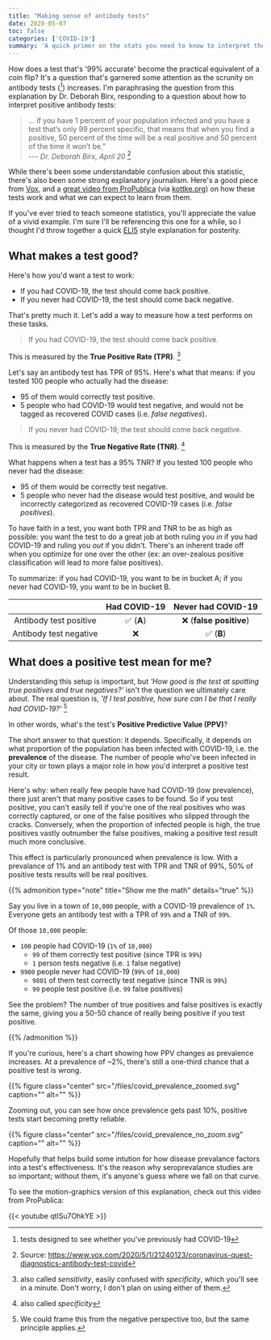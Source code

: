```yaml
---
title: "Making sense of antibody tests"
date: 2020-05-07
toc: false
categories: ['COVID-19']
summary: 'A quick primer on the stats you need to know to interpret the news around antibody testing.'
---
```


How does a test that's '99% accurate' become the practical equivalent of a coin flip? It's a question that's garnered some attention as the scrunity on antibody tests ([^4]) increases. I'm paraphrasing the question from this explanation by Dr. Deborah Birx, responding to a question about how to interpret positive antibody tests:

> ... if you have 1 percent of your population infected and you have a test that’s only 99 percent specific, that means that when you find a positive, 50 percent of the time will be a real positive and 50 percent of the time it won’t be.”  
> --- *Dr. Deborah Birx, April 20* [^1]  

[^1]: Source: https://www.vox.com/2020/5/1/21240123/coronavirus-quest-diagnostics-antibody-test-covid

[^4]: tests designed to see whether you've previously had COVID-19

While there's been some understandable confusion about this statistic, there's also been some strong explanatory journalism. Here's a good piece from [Vox](https://www.vox.com/2020/5/1/21240123/coronavirus-quest-diagnostics-antibody-test-covid), and a [great video from ProPublica](https://youtu.be/qtlSu7OhkYE) (via [kottke.org](https://kottke.org/20/05/on-the-accuracy-of-covid-19-testing)) on how these tests work and what we can expect to learn from them.

If you've ever tried to teach someone statistics, you'll appreciate the value of a vivid example. I'm sure I'll be referencing this one for a while, so I thought I'd throw together a quick [ELI5](https://www.reddit.com/r/explainlikeimfive/) style explanation for posterity. 

## What makes a test good?

Here's how you'd want a test to work:

- If you had COVID-19, the test should come back positive.
- If you never had COVID-19, the test should come back negative.

That's pretty much it. Let's add a way to measure how a test performs on these tasks.

> If you had COVID-19, the test should come back positive.

This is measured by the **True Positive Rate (TPR)**. [^2]

Let's say an antibody test has TPR of 95%. Here's what that means: if you tested 100 people who actually had the disease: 
- 95 of them would correctly test positive.
- 5 people who had COVID-19 would test negative, and would not be tagged as recovered COVID cases (i.e. *false negatives*). 

> If you never had COVID-19, the test should come back negative. 

This is measured by the **True Negative Rate (TNR)**. [^3]

What happens when a test has a 95% TNR? If you tested 100 people who never had the disease:
- 95 of them would be correctly test negative.
- 5 people who never had the disease would test positive, and would be incorrectly  categorized as recovered COVID-19 cases (i.e. *false positives*).

[^2]: also called *sensitivity*, easily confused with *specificity*, which you'll see in a minute. Don't worry, I don't plan on using either of them.

[^3]: also called *specificity*

To have faith in a test, you want both TPR and TNR to be as high as possible: you want the test to do a great job at both ruling you *in* if you had COVID-19 and ruling you *out* if you didn't. There's an inherent trade off when you optimize for one over the other (ex: an over-zealous positive classification will lead to more false positives).

To summarize: if you had COVID-19, you want to be in bucket A; if you never had COVID-19, you want to be in bucket B.

| | Had COVID-19  | Never had COVID-19  |
|:-:|:-:|:-:|
| Antibody test positive | :white_check_mark: (**A**) | :x: (**false positive**)|
| Antibody test negative | :x: | :white_check_mark: (**B**)  |

## What does a positive test mean for me?

Understanding this setup is important, but *'How good is the test at spotting true positives and true negatives?'* isn't the question we ultimately care about. The real question is, *'If I test positive, how sure can I be that I really had COVID-19?'* [^5] 

[^5]: We could frame this from the negative perspective too, but the same principle applies.

In other words, what's the test's **Positive Predictive Value (PPV)**?

The short answer to that question: it depends. Specifically, it depends on what proportion of the population has been infected with COVID-19, i.e. the **prevalence** of the disease. The number of people who've been infected in your city or town plays a major role in how you'd interpret a positive test result.

Here's why: when really few people have had COVID-19 (low prevalence), there just aren't that many positive cases to be found. So if you test positive, you can't easily tell if you're one of the real positives who was correctly captured, or one of the false positives who slipped through the cracks. Conversely, when the proportion of infected people is high, the true positives vastly outnumber the false positives, making a positive test result much more conclusive.

This effect is particularly pronounced when prevalence is low. With a prevalance of 1% and an antibody test with TPR and TNR of 99%, 50% of positive tests results will be real positives.

{{% admonition type="note" title="Show me the math" details="true" %}}

Say you live in a town of `10,000` people, with a COVID-19 prevalence of `1%`. Everyone gets an antibody test with a TPR of `99%` and a TNR of `99%`. 

Of those `10,000` people: 
- `100` people had COVID-19 (`1%` of `10,000`)
  - `99` of them correctly test positive (since TPR is `99%`)
  - `1` person tests negative (i.e. `1` false negative)
- `9900` people never had COVID-19 (`99%` of `10,000`)
  - `9801` of them test correctly test negative (since TNR is `99%`)
  - `99` people test positive (i.e. `99` false positives)

See the problem? The number of true positives and false positives is exactly the same, giving you a 50-50 chance of really being positive if you test positive. 

{{% /admonition %}}

If you're curious, here's a chart showing how PPV changes as prevalence increases. At a prevalence of ~2%, there's still a one-third chance that a positive test is wrong. 

{{% figure class="center" src="/files/covid_prevalence_zoomed.svg" caption="" alt="" %}}

Zooming out, you can see how once prevalence gets past 10%, positive tests start becoming pretty reliable.

{{% figure class="center" src="/files/covid_prevalence_no_zoom.svg" caption="" alt="" %}}

Hopefully that helps build some intution for how disease prevalance factors into a test's effectiveness. It's the reason why seroprevalance studies are so important; without them, it's anyone's guess where we fall on that curve.

To see the motion-graphics version of this explanation, check out this video from ProPublica:

{{< youtube qtlSu7OhkYE >}}